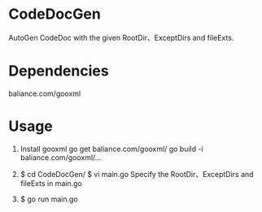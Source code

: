 # CodeDocGen
AutoGen CodeDoc with the given RootDir、ExceptDirs and fileExts.

# Dependencies
baliance.com/gooxml

# Usage
1. Install gooxml
go get baliance.com/gooxml/
go build -i baliance.com/gooxml/...

2. $ cd CodeDocGen/
   $ vi main.go
Specify the RootDir、ExceptDirs and fileExts in main.go

3. $ go run main.go





